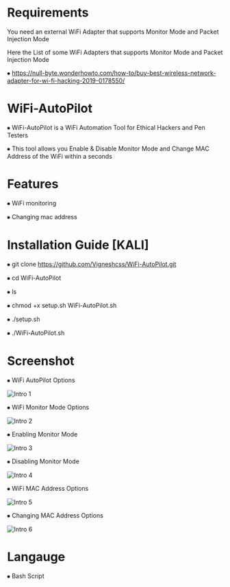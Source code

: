 # Requirements
 You need an external WiFi Adapter that supports Monitor Mode and Packet Injection Mode
 
 Here the List of some WiFi Adapters that supports Monitor Mode and Packet Injection Mode
 
⦁ https://null-byte.wonderhowto.com/how-to/buy-best-wireless-network-adapter-for-wi-fi-hacking-2019-0178550/
 
# WiFi-AutoPilot
⦁  WiFi-AutoPilot is a WiFi Automation Tool for Ethical Hackers and Pen Testers

⦁  This tool allows you Enable & Disable Monitor Mode and Change MAC Address of the WiFi within a seconds

# Features
⦁  WiFi monitoring

⦁  Changing mac address

# Installation Guide [KALI]
⦁ git clone https://github.com/Vigneshcss/WiFi-AutoPilot.git

⦁ cd WiFi-AutoPilot

⦁ ls

⦁ chmod +x setup.sh WiFi-AutoPilot.sh

⦁ ./setup.sh

⦁ ./WiFi-AutoPilot.sh

# Screenshot
⦁ WiFi AutoPilot Options

![Intro 1](https://user-images.githubusercontent.com/117492322/208420778-087c1fff-f96b-47fb-a968-d01fc8bb1c35.png)

⦁ WiFi Monitor Mode Options

![Intro 2](https://user-images.githubusercontent.com/117492322/208420941-902dca17-e292-4f6b-88ba-a292fa0af4ad.png)

⦁ Enabling Monitor Mode

![Intro 3](https://user-images.githubusercontent.com/117492322/208421047-889cfdae-e82f-4c38-9b00-a828fb45685d.png)

⦁ Disabling Monitor Mode

![Intro 4](https://user-images.githubusercontent.com/117492322/208421073-00fc9a4a-f818-4390-81c7-e39c9250323f.png)

⦁ WiFi MAC Address Options

![Intro 5](https://user-images.githubusercontent.com/117492322/208421086-7b27d4d4-d99b-4dcc-8be4-52745ff417f9.png)

⦁ Changing MAC Address Options

![Intro 6](https://user-images.githubusercontent.com/117492322/208421103-a2803b96-4d19-4054-91a7-2a84446905b6.png)


# Langauge
 ⦁ Bash Script
